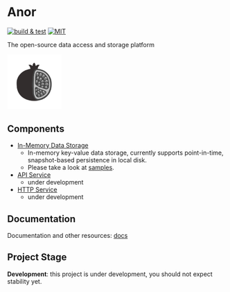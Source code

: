 # Anor

[![build & test](https://github.com/anor-rs/anor/actions/workflows/ci.yml/badge.svg)](https://github.com/anor-rs/anor/actions/workflows/ci.yml)
[![MIT](https://img.shields.io/github/license/anor-rs/anor)](https://github.com/anor-rs/anor/tree/main/LICENSE.txt)

The open-source data access and storage platform

<img src = "docs/img/anor-wb.png" width = "25%"/>

## Components

* [In-Memory Data Storage](/anor-storage)
  * In-memory key-value data storage, currently supports point-in-time, snapshot-based persistence in local disk.
  * Please take a look at [samples](/anor-storage/tests).
* [API Service](/anor-api)
  * under development
* [HTTP Service](/anor-http)
  * under development

## Documentation

Documentation and other resources: [docs](/docs)

## Project Stage

**Development**: this project is under development, you should not expect stability yet.
